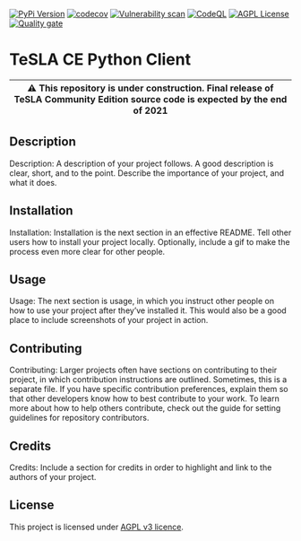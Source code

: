[![PyPi Version](https://img.shields.io/pypi/v/tesla-ce-client.svg)](https://pypi.python.org/pypi/tesla-ce-client/)
[![codecov](https://codecov.io/gh/tesla-ce/python-client/branch/main/graph/badge.svg?token=PJJQMW981P)](https://codecov.io/gh/tesla-ce/python-client)
[![Vulnerability scan](https://github.com/tesla-ce/python-client/actions/workflows/debricked.yml/badge.svg)](https://github.com/tesla-ce/python-client/actions/workflows/debricked.yml)
[![CodeQL](https://github.com/tesla-ce/python-client/actions/workflows/codeql-analysis.yml/badge.svg)](https://github.com/tesla-ce/python-client/actions/workflows/codeql-analysis.yml)
[![AGPL License](https://img.shields.io/badge/license-AGPL-blue.svg)](http://www.gnu.org/licenses/agpl-3.0)  
[![Quality gate](https://sonar.sunai.uoc.edu/api/project_badges/quality_gate?project=tesla-ce_core)](https://sonar.sunai.uoc.edu/dashboard?id=tesla-ce_python-client)
# TeSLA CE Python Client

| :warning: This repository is **under construction**. Final release of TeSLA Community Edition source code is expected by the **end of 2021** |
| --- |

## Description
Description: A description of your project follows. A good description is clear, short, and to the point. Describe the importance of your project, and what it does.

## Installation
Installation: Installation is the next section in an effective README. Tell other users how to install your project locally. Optionally, include a gif to make the process even more clear for other people.

## Usage
Usage: The next section is usage, in which you instruct other people on how to use your project after they’ve installed it. This would also be a good place to include screenshots of your project in action.

## Contributing
Contributing: Larger projects often have sections on contributing to their project, in which contribution instructions are outlined. Sometimes, this is a separate file. If you have specific contribution preferences, explain them so that other developers know how to best contribute to your work. To learn more about how to help others contribute, check out the guide for setting guidelines for repository contributors.

## Credits
Credits: Include a section for credits in order to highlight and link to the authors of your project.

## License
This project is licensed under [AGPL v3 licence](http://www.gnu.org/licenses/agpl-3.0).
